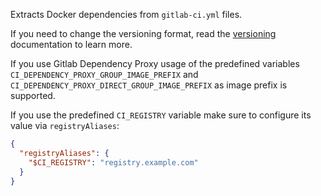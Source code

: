 Extracts Docker dependencies from `gitlab-ci.yml` files.

If you need to change the versioning format, read the [versioning](https://docs.renovatebot.com/modules/versioning/) documentation to learn more.

If you use Gitlab Dependency Proxy usage of the predefined variables `CI_DEPENDENCY_PROXY_GROUP_IMAGE_PREFIX` and `CI_DEPENDENCY_PROXY_DIRECT_GROUP_IMAGE_PREFIX` as image prefix is supported.

If you use the predefined `CI_REGISTRY` variable make sure to configure its value via `registryAliases`:

```json
{
  "registryAliases": {
    "$CI_REGISTRY": "registry.example.com"
  }
}
```
